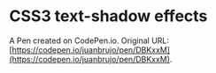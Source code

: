 # CSS3 text-shadow effects

A Pen created on CodePen.io. Original URL: [https://codepen.io/juanbrujo/pen/DBKxxM](https://codepen.io/juanbrujo/pen/DBKxxM).

